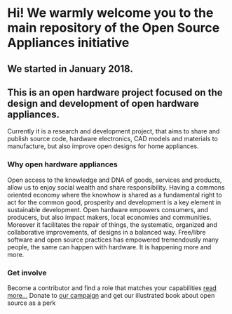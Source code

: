 # Hi! We warmly welcome you to the main repository of the Open Source Appliances initiative
## We started in January 2018.
## This is an open hardware project focused on the design and development of open hardware appliances.
Currently it is a research and development project, that aims to share and publish source code, hardware electronics, CAD models and materials to manufacture, but also improve open designs for home appliances.
### Why open hardware appliances
Open access to the knowledge and DNA of goods, services and products, allow us to enjoy social wealth and share responsibility. Having a commons oriented economy where the knowhow is shared as a fundamental right to act for the common good, prosperity and development is a key element in sustainable development. Open hardware empowers consumers, and producers, but also impact makers, local economies and communities. Moreover it facilitates the repair of things, the systematic, organized and collaborative improvements, of designs in a balanced way. Free/libre software and open source practices has empowered tremendously many people, the same can happen with hardware. It is happening more and more. 
### Get involve
Become a contributor and find a role that matches your capabilities [read more...](https://goscommons.github.io)
Donate to [our campaign](https://www.youcaring.com/gocommons-1085010) and get our illustrated book about open source as a perk
